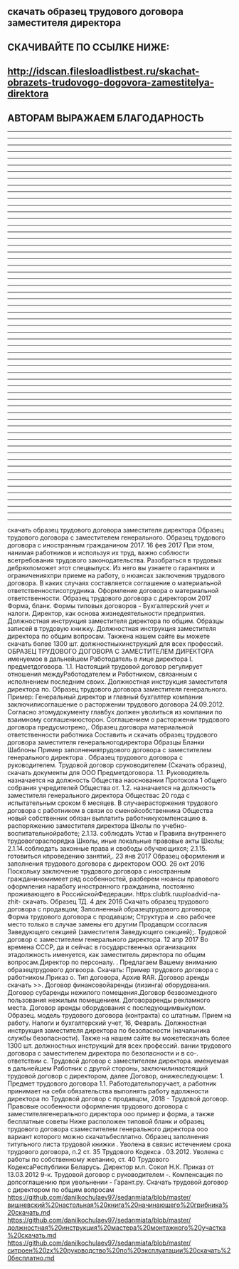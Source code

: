 скачать образец трудового договора заместителя директора
--------------------------------------------------
СКАЧИВАЙТЕ ПО ССЫЛКЕ НИЖЕ:
--------------------------------------------------
http://idscan.filesloadlistbest.ru/skachat-obrazets-trudovogo-dogovora-zamestitelya-direktora
--------------------------------------------------
АВТОРАМ ВЫРАЖАЕМ БЛАГОДАРНОСТЬ
--------------------------------------------------
--------------------------------------------------
--------------------------------------------------
--------------------------------------------------
--------------------------------------------------
--------------------------------------------------
--------------------------------------------------
--------------------------------------------------
--------------------------------------------------
--------------------------------------------------
--------------------------------------------------
--------------------------------------------------
--------------------------------------------------
--------------------------------------------------
--------------------------------------------------
--------------------------------------------------
--------------------------------------------------
--------------------------------------------------
--------------------------------------------------
--------------------------------------------------
--------------------------------------------------
--------------------------------------------------
--------------------------------------------------
--------------------------------------------------
--------------------------------------------------
--------------------------------------------------
--------------------------------------------------
--------------------------------------------------
--------------------------------------------------
--------------------------------------------------
--------------------------------------------------
--------------------------------------------------
--------------------------------------------------
--------------------------------------------------
--------------------------------------------------
--------------------------------------------------
--------------------------------------------------
--------------------------------------------------
--------------------------------------------------
--------------------------------------------------
--------------------------------------------------
--------------------------------------------------
--------------------------------------------------
--------------------------------------------------
--------------------------------------------------
--------------------------------------------------
--------------------------------------------------
--------------------------------------------------
--------------------------------------------------
--------------------------------------------------
--------------------------------------------------
--------------------------------------------------
--------------------------------------------------
--------------------------------------------------
--------------------------------------------------
--------------------------------------------------
--------------------------------------------------
--------------------------------------------------
--------------------------------------------------
--------------------------------------------------
скачать образец трудового договора заместителя директора Образец трудового договора с заместителем генерального. Образец трудового договора с иностранным гражданином 2017. 16 фев 2017  При этом, нанимая работников и используя их труд, важно соблюсти всетребования трудового законодательства. Разобраться в трудовых дебряхпоможет этот спецвыпуск. Из него вы узнаете о гарантиях и ограниченияхпри приеме на работу, о нюансах заключения трудового договора. В каких случаях составляется соглашение о материальной ответственностисотрудника. Оформление договора о материальной ответственности. Образец трудового договора с директором 2017  Форма, бланк. Формы типовых договоров - Бухгалтерский учет и налоги. Директор, как основа жизнедеятельности предприятия. Должностная инструкция заместителя директора по общим. Образцы записей в трудовую книжку. Должностная инструкция заместителя директора по общим вопросам. Такжена нашем сайте вы можете скачать более 1300 шт. должностныхинструкций для всех профессий. ОБРАЗЕЦ ТРУДОВОГО ДОГОВОРА С ЗАМЕСТИТЕЛЕМ ДИРЕКТОРА именуемое в дальнейшем Работодатель в лице директора  I. предметдоговора. 1.1. Настоящий трудовой договор регулирует отношения междуРаботодателем и Работником, связанным с исполнением последним своих. Должностная инструкция заместителя директора по. Образец трудового договора заместителя генерального. Пример: Генеральный директор и главный бухгалтер компании заключилисоглашение о расторжении трудового договора 24.09.2012. Согласно этомудокументу главбух должен уволиться из компании по взаимному соглашениюсторон. Соглашением о расторжении трудового договора предусмотрено,. Образец договора материальной ответственности работника
Составить и скачать образец трудового договора заместителя генеральногодиректора  Образцы  Бланки  Шаблоны  Пример заполнениятрудового договора с заместителем генерального директора  . Образец трудового договора с руководителем.  Трудовой договор сруководителем (Скачать образец), скачать документы для ООО  Предметдоговора. 1.1. Руководитель назначается на должность  Общества наосновании Протокола  1 общего собрания учредителей Общества от. 1.2. назначается на должность заместителя генерального директора Обществас   20 года с испытательным сроком 6 месяцев.  В случаерасторжения трудового договора с работником в связи со сменойсобственника Общества новый собственник обязан выплатить работникукомпенсацию в. распоряжению заместителя директора Школы по учебно-воспитательнойработе; 2.1.13. соблюдать Устав и Правила внутреннего трудовогораспорядка Школы, иные локальные правовые акты Школы; 2.1.14.соблюдать законные права и свободы обучающихся; 2.1.15. готовиться кпроведению занятий,. 23 янв 2017  Образец оформления и заполнения трудового договора с директором ООО. 26 окт 2016  Поскольку заключение трудового договора с иностранным гражданиномимеет ряд особенностей, разберем нюансы правового оформления  наработу иностранного гражданина, постоянно проживающего в РоссийскойФедерации. https:clubtk.ruuploadvid-na-zhit-  скачать. Образец ТД. 4 дек 2016  Скачать образец трудового договора с продавцом; Заполненный образецтрудового договора; Форма трудового договора с продавцом; Структура и .сво рабочее место только в случае замены его другим Продавцом ссогласия Заведующего секцией (заместителя Заведующего секцией);. Трудовой договор с заместителем генерального директора. 12 апр 2017  Во времена СССР, да и сейчас в государственных организациях этадолжность именуется, как заместитель директора по общим вопросам.Директор по персоналу. . Предлагаем Вашему вниманию образецтрудового догвоора. Скачать: Пример трудового договора с работником.Приказ о. Тип договора, Архив RAR. Договор аренды скачать >>. Договор финансовойаренды (лизинга) оборудования. Договор субаренды нежилого помещения.Договор безвозмездного пользования нежилым помещением. Договораренды рекламного места. Договор аренды оборудования с последующимвыкупом. Образец. модель трудового договора (контракта) со штатным. Прием на работу. Налоги и бухгалтерский учет,  16, Февраль. Должностная инструкция заместителя директора по безопасности (начальника службы безопасности). Также на нашем сайте вы можетескачать более 1300 шт. должностных инструкций для всех профессий. вании трудового договора с заместителем директора по безопасности и в со-. ответствии с. Трудовой договор с заместителем директора. именуемая в дальнейшем Работник с другой стороны, заключилинастоящий трудовой договор с директором, далее  Договор, онижеследующем: 1. Предмет трудового договора 1.1. Работодательпоручает, а работник принимает на себя обязательства выполнять работу вдолжности директора по
Трудовой договор с продавцом, 2018 - Трудовой договор. Правовые особенности оформления трудового договора с заместителягенерального директора ооо пример и форма, а также бесплатные советы Ниже расположен типовой бланк и образец трудового договора сзаместителем генерального директора ооо вариант которого можно скачатьбесплатно. Образец заполнения титульного листа трудовой книжки . Уволена в связис истечением срока трудового договора, п.2 ст. 35 Трудового Кодекса . 03.2012. Уволена с работы по собственному желанию, ст. 40 Трудового КодексаРеспублики Беларусь. Директор м.п. Сокол Н.К. Приказ от 13.03.2012  9-к. Трудовой договор с руководителем -. Компенсация по допсоглашению при увольнении - Гарант.ру. Скачать трудовой договор с директором по общим вопросам
https://github.com/danilkochulaev97/sedanmiata/blob/master/вишневский%20настольная%20книга%20начинающего%20грибника%20скачать.md
https://github.com/danilkochulaev97/sedanmiata/blob/master/должностная%20инструкция%20мастера%20монтажного%20участка%20скачать.md
https://github.com/danilkochulaev97/sedanmiata/blob/master/ситроен%20zx%20руководство%20по%20эксплуатации%20скачать%20бесплатно.md